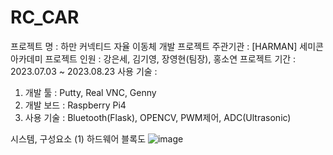 # RC_CAR
프로젝트 명 : 하만 커넥티드 자율 이동체 개발 프로젝트
주관기관 : [HARMAN] 세미콘 아카데미
프로젝트 인원 : 강은세, 김기영, 장영현(팀장), 홍소연
프로젝트 기간 : 2023.07.03 ~ 2023.08.23
사용 기술 : 
1.	개발 툴 : Putty, Real VNC, Genny
2.	개발 보드 : Raspberry Pi4
3.	사용 기술 : Bluetooth(Flask), OPENCV, PWM제어, ADC(Ultrasonic)

시스템, 구성요소
   (1)	하드웨어 블록도
   ![image](https://github.com/jang-young-hyun/RC_CAR/assets/124988949/4725c00c-4404-4fc4-97b0-0e68b0fc7f2a)

   
